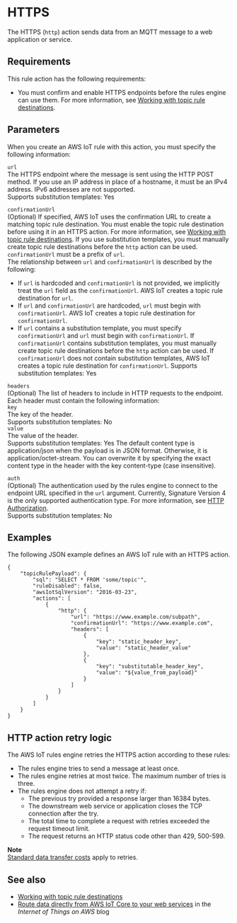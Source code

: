 # HTTPS<a name="https-rule-action"></a>

The HTTPS \(`http`\) action sends data from an MQTT message to a web application or service\.

## Requirements<a name="https-rule-action-requirements"></a>

This rule action has the following requirements:
+ You must confirm and enable HTTPS endpoints before the rules engine can use them\. For more information, see [ Working with topic rule destinations](rule-destination.md)\.

## Parameters<a name="https-rule-action-parameters"></a>

When you create an AWS IoT rule with this action, you must specify the following information:

`url`  
The HTTPS endpoint where the message is sent using the HTTP POST method\. If you use an IP address in place of a hostname, it must be an IPv4 address\. IPv6 addresses are not supported\.  
Supports substitution templates: Yes

`confirmationUrl`  
\(Optional\) If specified, AWS IoT uses the confirmation URL to create a matching topic rule destination\. You must enable the topic rule destination before using it in an HTTPS action\. For more information, see [ Working with topic rule destinations](rule-destination.md)\. If you use substitution templates, you must manually create topic rule destinations before the `http` action can be used\. `confirmationUrl` must be a prefix of `url`\.  
The relationship between `url` and `confirmationUrl` is described by the following:  
+ If `url` is hardcoded and `confirmationUrl` is not provided, we implicitly treat the `url` field as the `confirmationUrl`\. AWS IoT creates a topic rule destination for `url`\.
+ If `url` and `confirmationUrl` are hardcoded, `url` must begin with `confirmationUrl`\. AWS IoT creates a topic rule destination for `confirmationUrl`\.
+ If `url` contains a substitution template, you must specify `confirmationUrl` and `url` must begin with `confirmationUrl`\. If `confirmationUrl` contains substitution templates, you must manually create topic rule destinations before the `http` action can be used\. If `confirmationUrl` does not contain substitution templates, AWS IoT creates a topic rule destination for `confirmationUrl`\.
Supports substitution templates: Yes

`headers`  
\(Optional\) The list of headers to include in HTTP requests to the endpoint\. Each header must contain the following information:    
`key`  
The key of the header\.  
Supports substitution templates: No  
`value`  
The value of the header\.  
Supports substitution templates: Yes
The default content type is application/json when the payload is in JSON format\. Otherwise, it is application/octet\-stream\. You can overwrite it by specifying the exact content type in the header with the key content\-type \(case insensitive\)\. 

`auth`  
\(Optional\) The authentication used by the rules engine to connect to the endpoint URL specified in the `url` argument\. Currently, Signature Version 4 is the only supported authentication type\. For more information, see [HTTP Authorization](https://docs.aws.amazon.com/iot/latest/apireference/API_HttpAuthorization.html)\.  
Supports substitution templates: No

## Examples<a name="https-rule-action-examples"></a>

The following JSON example defines an AWS IoT rule with an HTTPS action\.

```
{
    "topicRulePayload": {
        "sql": "SELECT * FROM 'some/topic'", 
        "ruleDisabled": false,
        "awsIotSqlVersion": "2016-03-23", 
        "actions": [
            { 
                "http": { 
                    "url": "https://www.example.com/subpath",
                    "confirmationUrl": "https://www.example.com", 
                    "headers": [
                        { 
                            "key": "static_header_key", 
                            "value": "static_header_value" 
                        },
                        { 
                            "key": "substitutable_header_key", 
                            "value": "${value_from_payload}" 
                        }
                    ] 
                } 
            }
        ]
    }
}
```

## HTTP action retry logic<a name="https-rule-action-retry-logic"></a>

The AWS IoT rules engine retries the HTTPS action according to these rules:
+ The rules engine tries to send a message at least once\.
+ The rules engine retries at most twice\. The maximum number of tries is three\.
+ The rules engine does not attempt a retry if:
  + The previous try provided a response larger than 16384 bytes\.
  + The downstream web service or application closes the TCP connection after the try\.
  + The total time to complete a request with retries exceeded the request timeout limit\.
  + The request returns an HTTP status code other than 429, 500\-599\.

**Note**  
[Standard data transfer costs](https://aws.amazon.com/ec2/pricing/on-demand/) apply to retries\.

## See also<a name="https-rule-action-see-also"></a>
+ [ Working with topic rule destinations](rule-destination.md)
+ [Route data directly from AWS IoT Core to your web services](http://aws.amazon.com/blogs/iot/route-data-directly-from-iot-core-to-your-web-services/) in the *Internet of Things on AWS* blog